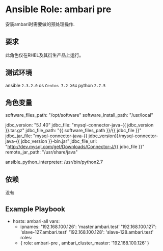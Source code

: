 # Ansible Role: ambari pre

安装ambari时需要做的预处理操作.

## 要求

此角色仅在RHEL及其衍生产品上运行。

## 测试环境

ansible `2.3.2.0`
os `Centos 7.2 X64`
python `2.7.5`

## 角色变量

software_files_path: "/opt/software"
software_install_path: "/usr/local"

jdbc_version: "5.1.40"
jdbc_file: "mysql-connector-java-{{ jdbc_version }}.tar.gz"
jdbc_file_path: "{{ software_files_path }}/{{ jdbc_file }}"
jdbc_jar_file: "mysql-connector-java-{{ jdbc_version}}/mysql-connector-java-{{ jdbc_version }}-bin.jar"
jdbc_file_url: "http://dev.mysql.com/get/Downloads/Connector-J/{{ jdbc_file }}"
remote_jar_path: "/usr/share/java"

ansible_python_interpreter: /usr/bin/python2.7

## 依赖

没有


## Example Playbook

- hosts: ambari-all
  vars:
   - ipnames:
      '192.168.100.126': 'master.ambari.test'
      '192.168.100.127': 'slave-127.ambari.test'
      '192.168.100.128': 'slave-128.ambari.test'
  roles:
   - { role: ambari-pre , ambari_cluster_master: '192.168.100.126' }

